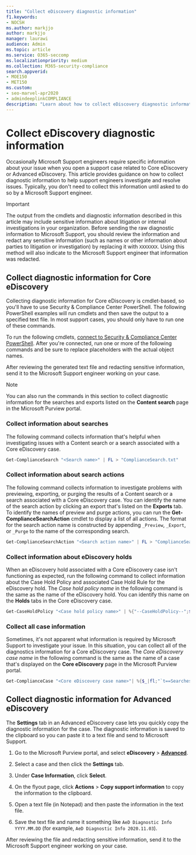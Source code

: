 ```yaml
---
title: "Collect eDiscovery diagnostic information"
f1.keywords:
- NOCSH
ms.author: markjjo
author: markjjo
manager: laurawi
audience: Admin
ms.topic: article
ms.service: O365-seccomp
ms.localizationpriority: medium
ms.collection: M365-security-compliance 
search.appverid: 
- MOE150
- MET150
ms.custom:
- seo-marvel-apr2020
- admindeeplinkCOMPLIANCE
description: "Learn about how to collect eDiscovery diagnostic information for a Microsoft Support case."
---
```


# Collect eDiscovery diagnostic information

Occasionally Microsoft Support engineers require specific information about your issue when you open a support case related to Core eDiscovery or Advanced eDiscovery. This article provides guidance on how to collect diagnostic information to help support engineers investigate and resolve issues. Typically, you don't need to collect this information until asked to do so by a Microsoft Support engineer.

> [!IMPORTANT]
> The output from the cmdlets and diagnostic information described in this article may include sensitive information about litigation or internal investigations in your organization. Before sending the raw diagnostic information to Microsoft Support, you should review the information and redact any sensitive information (such as names or other information about parties to litigation or investigation) by replacing it with `XXXXXXX`. Using this method will also indicate to the Microsoft Support engineer that information was redacted.

## Collect diagnostic information for Core eDiscovery

Collecting diagnostic information for Core eDiscovery is cmdlet-based, so you'll have to use Security & Compliance Center PowerShell. The following PowerShell examples will run cmdlets and then save the output to a specified text file. In most support cases, you should only have to run one of these commands.

To run the following cmdlets, [connect to Security & Compliance Center PowerShell</span>](/powershell/exchange/connect-to-scc-powershell). After you're connected, run one or more of the following commands and be sure to replace placeholders with the actual object names.

After reviewing the generated text file and redacting sensitive information, send it to the Microsoft Support engineer working on your case.

> [!NOTE]
> You can also run the commands in this section to collect diagnostic information for the searches and exports listed on the **Content search** page in the Microsoft Purview portal.

### Collect information about searches

The following command collects information that's helpful when investigating issues with a Content search or a search associated with a Core eDiscovery case.

```powershell
Get-ComplianceSearch "<Search name>" | FL > "ComplianceSearch.txt"
```

### Collect information about search actions

The following command collects information to investigate problems with previewing, exporting, or purging the results of a Content search or a search associated with a Core eDiscovery case. You can identify the name of the search action by clicking an export that's listed on the **Exports** tab. To identify the names of preview and purge actions, you can run the **Get-ComplianceSearchAction** cmdlet to display a list of all actions. The format for the search action name is constructed by appending `_Preview`, `_Export`, or `_Purge` to the name of the corresponding search.

```powershell
Get-ComplianceSearchAction "<Search action name>" | FL > "ComplianceSearchAction.txt"
```

### Collect information about eDiscovery holds

When an eDiscovery hold associated with a Core eDiscovery case isn't functioning as expected, run the following command to collect information about the Case Hold Policy and associated Case Hold Rule for the eDiscovery hold. The *Case hold policy name* in the following command is the same as the name of the eDiscovery hold. You can identify this name on the **Holds** tabs in the Core eDiscovery case.

```powershell
Get-CaseHoldPolicy "<Case hold policy name>" | %{"--CaseHoldPolicy--";$_|FL;"--CaseHoldRule--";Get-CaseHoldRule -Policy $_.Name | FL} > "eDiscoveryCaseHold.txt"
```

### Collect all case information

Sometimes, it's not apparent what information is required by Microsoft Support to investigate your issue. In this situation, you can collect all of the diagnostics information for a Core eDiscovery case. The *Core eDiscovery case name* in the following command is the same as the name of a case that's displayed on the **Core eDiscovery** page in the Microsoft Purview portal.

```powershell
Get-ComplianceCase "<Core eDiscovery case name>"| %{$_|fl;"`t==Searches==";Get-ComplianceSearch -Case $_.Name | FL;"`t==Search Actions==";Get-ComplianceSearchAction -Case $_.Name |FL;"`t==Holds==";Get-CaseHoldPolicy -Case $_.Name | %{$_|FL;"`t`t ==$($_.Name) Rules==";Get-CaseHoldRule -Policy $_.Name | FL}} > "eDiscoveryCase.txt"
```

## Collect diagnostic information for Advanced eDiscovery

The **Settings** tab in an Advanced eDiscovery case lets you quickly copy the diagnostic information for the case. The diagnostic information is saved to the clipboard so you can paste it to a text file and send to Microsoft Support.

1. Go to the Microsoft Purview portal, and select **eDiscovery** > <a href="https://go.microsoft.com/fwlink/p/?linkid=2174006" target="_blank">**Advanced**</a>.

2. Select a case and then click the **Settings** tab.

3. Under **Case Information**, click **Select**.

4. On the flyout page, click **Actions** > **Copy support information** to copy the information to the clipboard.

5. Open a text file (in Notepad) and then paste the information in the text file.

6. Save the text file and name it something like `AeD Diagnostic Info YYYY.MM.DD` (for example, `AeD Diagnostic Info 2020.11.03`).

After reviewing the file and redacting sensitive information, send it to the Microsoft Support engineer working on your case.
